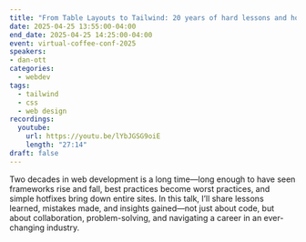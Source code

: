 ```yaml
---
title: "From Table Layouts to Tailwind: 20 years of hard lessons and hotfixes"
date: 2025-04-25 13:55:00-04:00
end_date: 2025-04-25 14:25:00-04:00
event: virtual-coffee-conf-2025
speakers:
- dan-ott
categories:
  - webdev
tags:
  - tailwind
  - css
  - web design
recordings:
  youtube:
    url: https://youtu.be/lYbJGSG9oiE
    length: "27:14"
draft: false
---
```


Two decades in web development is a long time—long enough to have seen frameworks rise and fall, best practices become worst practices, and simple hotfixes bring down entire sites. In this talk, I’ll share lessons learned, mistakes made, and insights gained—not just about code, but about collaboration, problem-solving, and navigating a career in an ever-changing industry.